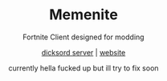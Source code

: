 <h1 align="center">Memenite</h1>
<p align="center">Fortnite Client designed for modding</p>
<span align="center">
   <div>
     <a href="https://discord.gg/mNutpgwb"> dicksord server</a>
     |
      <a href="poopbutt.dev"> website</a>
  </div>
</span>

<p align="center">currently hella fucked up but ill try to fix soon</p>
